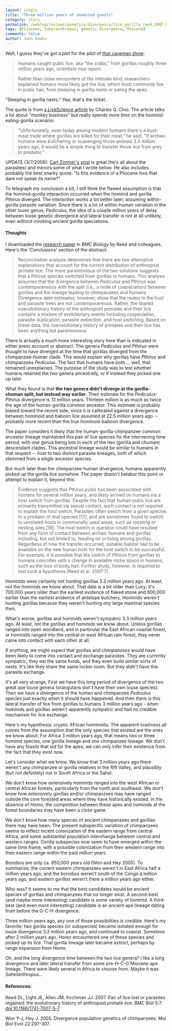 ```yaml
---
layout: single 
title: "Three million years of unwanted guests" 
category: story
permalink: /weblog/reviews/genetics/divergence/lice_gorilla_reed_2007.html
tags: [Pliocene, Sahelanthropus, genetic divergence, Miocene] 
comments: false 
author: John Hawks 
---
```



<p>
Well, I guess they've got a plot for the pilot of <a href="http://johnhawks.net/weblog/reviews/tv/geico_cavemen_tv_pilot_2007.html">that caveman show</a>: 
</p>

<blockquote>Humans caught pubic lice, aka "the crabs," from gorillas roughly three million years ago, scientists now report.</blockquote>

<blockquote>Rather than close encounters of the intimate kind, researchers explained humans most likely got the lice, which most commonly live in pubic hair, from sleeping in gorilla nests or eating the apes.</blockquote>

<p>
"Sleeping in gorilla nests." Yep, that's the ticket. 
</p>

<p>
The quote is from <a href="http://www.msnbc.msn.com/id/17504168/">a LiveScience article</a> by Charles Q. Choi. The article talks a lot about "monkey business" but really spends more time on the hominid-eating-gorilla scenario: 
</p>

<blockquote>"Unfortunately, even today among modern humans there's a bush meat trade where gorillas are killed for their meat," he said. "If archaic humans were butchering or scavenging those animals 3.3 million years ago, it would be a simple thing to transfer those lice from prey to predator."</blockquote>

<p>
UPDATE (3/7/2006): <a href="http://scienceblogs.com/loom/2007/03/07/question_of_the_day_how_do_you.php#more">Carl Zimmer's post</a> is great (he's all about the parasites) and mirrors some of what I wrote below. He also includes probably the best snarky quote: "Is this evidence of a Pliocene love that dare not speak its name?"
</p>

<p>
To telegraph my conclusion a bit, I still think the flawed assumption is that the hominid-gorilla interaction occurred when the hominid and gorilla <i>Pthirus</i> diverged. The interaction works a lot better later, assuming within-gorilla parasite variation. Since there is a lot of within-human variation in the other louse genus, <i>Pediculus</i>, the idea of a couple million years of delay between louse genetic divergence and lateral transfer is not at all unlikely, even without invoking ancient gorilla speciations. 
</p>

<!-- more -->

<h4>Thoughts</h4>

<p>
I downloaded the <a href="http://dx.doi.org/10.1186/1741-7007-5-7">research paper</a> in <i>BMC Biology</i> by Reed and colleagues. Here's the 'Conclusions' section of the abstract: 
</p>

<blockquote>Reconciliation analysis determines that there are two alternative explanations that account for the current distribution of anthropoid primate lice. The more parsimonious of the two solutions suggests that a Pthirus species switched from gorillas to humans. This analysis assumes that the divergence between Pediculus and Pthirus was contemporaneous with the split (i.e., a node of cospeciation) between gorillas and the lineage leading to chimpanzees and humans. Divergence date estimates, however, show that the nodes in the host and parasite trees are not contemporaneous. Rather, the shared coevolutionary history of the anthropoid primates and their lice contains a mixture of evolutionary events including cospeciation, parasite duplication, parasite extinction, and host switching. Based on these data, the coevolutionary history of primates and their lice has been anything but parsimonious.</blockquote>

<p>
There is actually a much more interesting story here than is indicated in either press account or abstract. The genera <i>Pediculus</i> and <i>Pthirus</i> were thought to have diverged at the time that gorillas diverged from the chimpanzee-human clade. This would explain why gorillas have <i>Pthirus</i> and chimpanzees <i>Pediculus</i>. The fact that humans have both ... well, that remained unexplained. The purpose of the study was to test whether humans retained the two genera ancestrally, or if instead they picked one up later. 
</p>

<p>
What they found is that <b>the two genera didn't diverge at the gorilla-chuman split, but instead way earlier</b>. Their estimate for the <i>Pediculus</i>-<i>Pthirus</i> divergence is 13 million years. Thirteen million is as much as twice the age of the human-gorilla common ancestor. This estimate is probably biased toward the recent side, since it is calibrated against a divergence between hominoid and baboon lice assumed at 22.5 million years ago -- probably more recent than the true hominoid-baboon divergence. 
</p>

<p>
The paper considers it likely that the human-gorilla-chimpanzee common ancestor lineage maintained this pair of lice species for the intervening time period, with one genus being lost in each of the two (gorilla and chuman) descendant clades. This ancestral lineage would be similar to humans in that respect -- host to two distinct parasite lineages, both of which stemmed from a single ancestor species. 
</p>

<p>
But much later than the chimpanzee-human divergence, humans apparently picked up the gorilla lice somehow. The paper doesn't belabor this point or attempt to explain it, beyond this: 
</p>

<blockquote>Evidence suggests that <i>Pthirus pubis</i> has been associated with humans for several million years, and likely arrived on humans via a host switch from gorillas. Despite the fact that human pubic lice are primarily transmitted via sexual contact, such contact is not required to explain the host switch. Parasites often switch from a given species to a predator of that species [17], and are sometimes found to switch to unrelated hosts in communally used areas, such as roosting or nesting sites [18]. The host switch in question could have resulted from any form of contact between archaic humans and gorillas including, but not limited to, feeding on or living among gorillas. Regardless of how the transfer occurred, suitable habitat had to be available on the new human host for the host switch to be successful. For example, it is possible that the switch of <i>Pthirus</i> from gorillas to humans coincides with a change in available niche space in humans, such as the loss of body hair. Further study, however, is required to test such a hypothesis (Reed et al. 2007:7).</blockquote>
</p>

<p>
Hominids were certainly not hunting gorillas 3.3 million years ago. At least, not the hominids we know about. That date is a bit older than Lucy; it's 700,000 years older than the earliest evidence of flaked stone and 800,000 earlier than the earliest evidence of antelope butchery. Hominids weren't hunting gorillas because they weren't hunting <i>any</i> large mammal species then. 
</p>

<p>
What's worse, gorillas and hominids weren't sympatric 3.3 million years ago. At least, not the gorillas and hominids we know about. Unless gorillas ranged into open woodland, and in particular the East African coastal forest, or hominids ranged into the central or west African rain forest, they never came into contact with each other at all. 
</p>

<p>
If anything, we might expect that gorillas and <i>chimpanzees</i> would have been likely to come into contact and exchange parasites. They are currently sympatric, they eat the same foods, and they even build similar sorts of nests. It's like they share the same locker room. But they <i>didn't</i> have this parasite exchange. 
</p>

<p>
It's all very strange. First we have this long period of divergence of the two great ape louse genera (orangutans don't have their own louse species). Then we have a divergence of the human and chimpanzee <i>Pediculus</i> species just exactly when it should have happened. And then there is this lateral transfer of lice from gorillas to humans 3 million years ago - when hominids and gorillas weren't apparently sympatric and had no credible mechanism for lice exchange. 
</p>

<p>
Here's my hypothesis: cryptic African hominoids. The apparent craziness all comes from the assumption that the only species that existed are the ones we know about. For Africa 3 million years ago, that means two or three hominid species, one gorilla lineage and one chimpanzee lineage. We don't have any fossils that old for the apes; we can only infer their existence from the fact that they exist now. 
</p>

<p>
Let's consider what we know. We know that 3 million years ago there weren't any chimpanzee or gorilla relatives in the Rift Valley, and plausibly (but not definitely) not in South Africa or the Sahel. 
</p>

<p>
We don't know how extensively hominids ranged into the west African or central African forests, particularly from the north and southeast. We don't know how extensively gorillas and/or chimpanzees may have ranged outside the core forested areas where they have historically existed. In the absence of <i>Homo</i>, the competition between these apes and hominids at the forest boundaries may have been a close game.
</p>

<p>
We don't know how many species of ancient chimpanzees and gorillas there may have been. The present subspecific variation of chimpanzees seems to reflect recent colonization of the eastern range from central Africa, and some substantial population interchange between central and western ranges. Gorilla subspecies now seem to have emerged within the same time frame, with a possible colonization from their western range into their eastern range within the past million years. 
</p>

<p>
Bonobos are only ca. 850,000 years old (Won and Hey 2005). To summarize, the current eastern chimpanzees weren't in East Africa half a million years ago, and the bonobos weren't south of the Congo a million years ago, and eastern gorillas weren't there a million years ago either. 
</p>

<p>
Who was? It seems to me that the best candidates would be ancient species of gorillas and chimpanzees that no longer exist. A second-best (and maybe more interesting) candidate is some variety of hominid. A third-best (and even more interesting) candidate is an ancient ape lineage dating from before the G-C-H divergence. 
</p>

<p>
Three million years ago, any one of those possibilities is credible. Here's my favorite: two gorilla species (or subspecies) became isolated enough for louse divergence 3.3 million years ago, and continued to coexist. Sometime after 2 million years ago, <i>Homo</i> encountered one of these species and picked up its lice. That gorilla lineage later became extinct, perhaps by range expansion from <i>Homo</i>. 
</p>

<p>
Oh, and the long divergence time between the two lice genera? I like a long divergence and later lateral transfer from some pre-H-C-G Miocene ape lineage. There were likely several in Africa to choose from. Maybe it was <i>Sahelanthropus</i>...
</p>

<h4>References:</h4>

<p class="cite">Reed DL, Light JE, Allen JM, Kirchman JJ. 2007. Pair of lice lost or parasites regained: the evolutionary history of anthropoid primate lice. BMC Biol 5:7. <a href="http://dx.doi.org/10.1186/1741-7007-5-7">doi:10.1186/1741-7007-5-7</a></p>

<p class="cite">Won Y-J, Hey J. 2005. Divergence population genetics of chimpanzees. Mol Biol Evol 22:297-307. <a href="http://"
</p>

